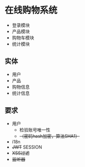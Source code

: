 # 在线购物系统

- 登录模块
- 产品模块
- 购物车模块
- 统计模块



## 实体

- 用户
- 产品
- 购物信息
- 统计信息



## 要求

- 用户
  - 检验账号唯一性
  - ~~（密码hash加密，算法SHA1）~~
- i18n
- ~~JWT~~             SESSION
- ~~XSS过滤~~
- ~~监听器~~

